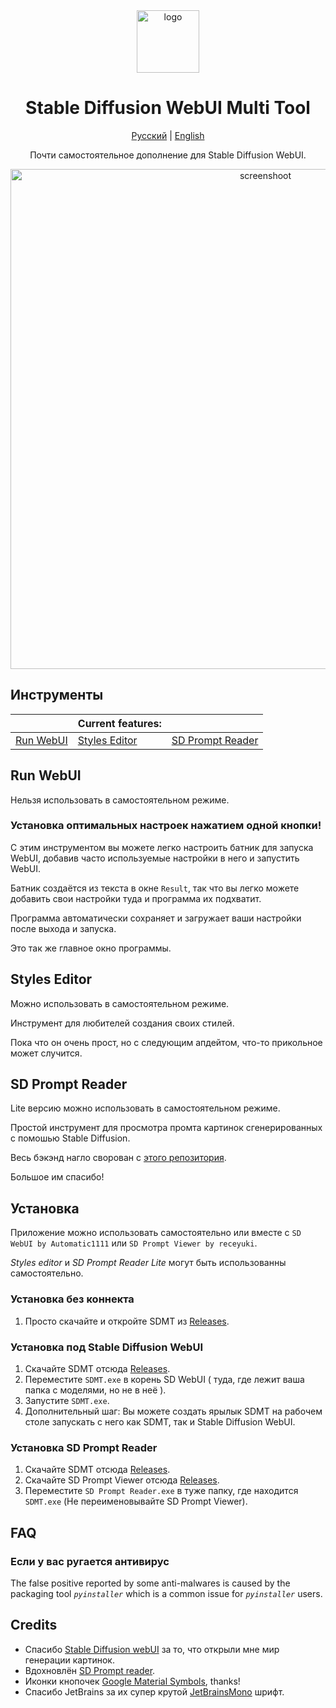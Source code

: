 <div align="center">
<img src="images/mt-logo.ico" alt="logo" width="100"/>

# Stable Diffusion WebUI Multi Tool

[Русский](https://github.com/wiered/sd-multi-tool/blob/master/ru_README.md) | [English](https://github.com/wiered/sd-multi-tool/blob/master/README.md)

Почти самостоятельное дополнение для Stable Diffusion WebUI.

<img src="images/screenshoot.png" alt="screenshoot" width ="800"/>

<div align="left">

## Инструменты

|              | Current features:  |              |
|--------------|--------------------|--------------|
| [Run WebUI](#run-webui) | [Styles Editor](#styles-editor) | [SD Prompt Reader](#sd-prompt-reader) |


## Run WebUI

Нельзя использовать в самостоятельном режиме.

### Установка оптимальных настроек нажатием одной кнопки!

С этим инструментом вы можете легко настроить батник для запуска WebUI, добавив
    часто используемые настройки в него и запустить WebUI.

Батник создаётся из текста в окне `Result`, так что вы легко можете добавить свои настройки туда
    и программа их подхватит.

Программа автоматически сохраняет и загружает ваши настройки после выхода и запуска.

Это так же главное окно программы.

## Styles Editor

Можно использовать в самостоятельном режиме.

Инструмент для любителей создания своих стилей.

Пока что он очень прост, но с следующим апдейтом, что-то прикольное может случится.

## SD Prompt Reader

Lite версию можно использовать в самостоятельном режиме.

Простой инструмент для просмотра промта картинок сгенерированных с помошью Stable Diffusion.

Весь бэкэнд нагло сворован с [этого репозитория](https://github.com/receyuki/stable-diffusion-prompt-reader).

Большое им спасибо!

## Установка

Приложение можно использовать самостоятельно или вместе с `SD WebUI by Automatic1111` или `SD Prompt Viewer by receyuki`.

_Styles editor_ и _SD Prompt Reader Lite_ могут быть использованны самостоятельно.

### Установка без коннекта

1) Просто скачайте и откройте SDMT из [Releases](https://github.com/wiered/sd-multi-tool/releases).

### Установка под Stable Diffusion WebUI

1) Cкачайте SDMT отсюда [Releases](https://github.com/wiered/sd-multi-tool/releases).
2) Переместите `SDMT.exe` в корень SD WebUI ( туда, где лежит ваша папка с моделями, но не в неё ).
3) Запустите `SDMT.exe`.
4) Дополнительный шаг: Вы можете создать ярылык SDMT на рабочем столе запускать с него как SDMT, так и Stable Diffusion WebUI.

### Установка SD Prompt Reader

1) Cкачайте SDMT отсюда [Releases](https://github.com/wiered/sd-multi-tool/releases).
2) Скачайте SD Prompt Viewer отсюда [Releases](https://github.com/receyuki/stable-diffusion-prompt-reader/releases).
3) Переместите `SD Prompt Reader.exe` в туже папку, где находится `SDMT.exe` (Не переименовывайте SD Prompt Viewer).

## FAQ

### Если у вас ругается антивирус

The false positive reported by some anti-malwares is caused by the packaging tool _`pyinstaller`_ which is a common issue for _`pyinstaller`_ users. 

## Credits

+ Спасибо [Stable Diffusion webUI](https://github.com/AUTOMATIC1111/stable-diffusion-webui/) за то, что открыли мне мир генерации картинок.
+ Вдохновлён [SD Prompt reader](https://github.com/receyuki/stable-diffusion-prompt-reader).
+ Иконки кнопочек [Google Material Symbols](https://fonts.google.com/icons), thanks!
+ Спасибо JetBrains за их супер крутой [JetBrainsMono](https://github.com/JetBrains/JetBrainsMono/tree/master) шрифт.
